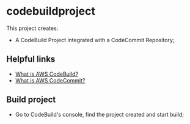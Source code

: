# codebuildproject

This project creates:
- A CodeBuild Project integrated with a CodeCommit Repository;

## Helpful links

- [What is AWS CodeBuild?][1]
- [What is AWS CodeCommit?][2]

[1]: https://docs.aws.amazon.com/codebuild/latest/userguide/welcome.html
[2]: https://docs.aws.amazon.com/codecommit/latest/userguide/welcome.html

## Build project

- Go to CodeBuild's console, find the project created and start build;